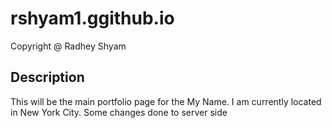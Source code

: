 # rshyam1.ggithub.io
 Copyright @ Radhey Shyam
## Description
This will be the main portfolio page for the My Name. I am
currently located in New York City.
Some changes done to server side
